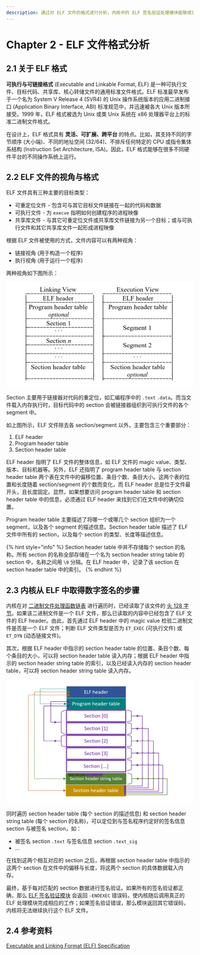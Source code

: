 ```yaml
---
description: 通过对 ELF 文件的格式进行分析，内核中的 ELF 签名验证处理模块能够成功取得签名程序附在 ELF 文件中的数字签名，从而能够进一步进行签名验证。
---
```


# Chapter 2 - ELF 文件格式分析

## 2.1 关于 ELF 格式

**可执行与可链接格式** \(Executable and Linkable Format, ELF\) 是一种可执行文件、目标代码、共享库、核心转储文件的通用标准文件格式。ELF 标准最早发布于一个名为 System V Release 4 \(SVR4\) 的 Unix 操作系统版本的应用二进制接口 \(Application Binary Interface, ABI\) 标准规范中，并迅速被各大 Unix 版本所接受。1999 年，ELF 格式被选为 Unix 或类 Unix 系统在 x86 处理器平台上的标准二进制文件格式。

在设计上，ELF 格式具有 **灵活、可扩展、跨平台** 的特点。比如，其支持不同的字节顺序 \(大小端\)、不同的地址空间 \(32/64\)、不排斥任何特定的 CPU 或指令集体系结构 \(Instruction Set Architecture, ISA\)。因此，ELF 格式能够在很多不同硬件平台的不同操作系统上运行。

## 2.2 ELF 文件的视角与格式

ELF 文件具有三种主要的目标类型：

* 可重定位文件 - 包含可与其它目标文件链接在一起的代码和数据
* 可执行文件 - 为 `execve` 指明如何创建程序的进程映像
* 共享库文件 - 与其它可重定位文件或共享库文件链接为另一个目标；或与可执行文件和其它共享库文件一起形成进程映像

根据 ELF 文件被使用的方式，文件内容可以有两种视角：

* 链接视角 \(用于构造一个程序\)
* 执行视角 \(用于运行一个程序\)

两种视角如下图所示：

![ELF &#x89C6;&#x89D2;](../.gitbook/assets/elf-view.png)

Section 主要用于链接器对代码的重定位，如汇编程序中的 `.text` `.data`。而当文件载入内存执行时，目标代码中的 section 会被链接器组织到可执行文件的各个 segment 中。

如上图所示，ELF 文件除去各 section/segment 以外，主要包含三个重要部分：

1. ELF header
2. Program header table
3. Section header table

ELF header 指明了 ELF 文件的整体信息，如 ELF 文件的 magic value、类型、版本、目标机器等。另外，ELF 还指明了 program header table 与 section header table 两个表在文件中的偏移位置、条目个数、条目大小。这两个表的位置和长度随着 section/segment 的个数而变化，而 ELF header 总是位于文件最开头，且长度固定。显然，如果想要访问 program header table 和 section header table 中的信息，必须通过 ELF header 来找到它们在文件中的确切位置。

Program header table 主要描述了将哪一个或哪几个 section 组织为一个 segment，以及各个 segment 的描述信息。Section header table 描述了 ELF 文件中所有的 section，以及每个 section 的类型、长度等描述信息。

{% hint style="info" %}
Section header table 中并不存储每个 section 的名称。所有 section 的名称全部存储在一个名为 section header string table 的 section 中，名称之间用 `\0` 分隔。在 ELF header 中，记录了该 section 在 section header table 中的索引。
{% endhint %}

## 2.3 内核从 ELF 中取得数字签名的步骤

内核在对 [二进制文件处理函数链表](chapter-1-binary-execution-procedure.md#15-dui-elf-wen-jian-jin-hang-qian-ming-yan-zheng-de-si-lu) 进行遍历时，已经读取了该文件的 [头 128 字节](chapter-1-binary-execution-procedure.md#12-nei-he-ru-he-shi-bie-bu-tong-ge-shi-de-er-jin-zhi-wen-jian)。如果该二进制文件是一个 ELF 文件，那么已读取的内容中已经包含了 ELF 文件的 ELF header。由此，首先通过 ELF header 中的 magic value 检验二进制文件是否是一个 ELF 文件；判断 ELF 文件类型是否为 `ET_EXEC` \(可执行文件\) 或 `ET_DYN` \(动态链接文件\)。

其次，根据 ELF header 中指示的 section header table 的位置、条目个数、每个条目的大小，可以将 section header table 读入内存；根据 ELF header 中指示的 section header string table 的索引，以及已经读入内存的 section header table，可以将 section header string table 读入内存。

![ELF &#x6587;&#x4EF6;&#x4E2D;&#x7684;&#x7ED3;&#x6784;&#x5E03;&#x5C40;](../.gitbook/assets/elf-layout.png)

同时遍历 section header table \(每个 section 的描述信息\) 和 section header string table \(每个 section 的名称\)，可以定位到与签名程序约定好的签名信息 section 与被签名 section，如：

* 被签名 section `.text` 与签名信息 section `.text_sig`
* ...

在找到这两个相互对应的 section 之后，再根据 section header table 中指示的这两个 section 在文件中的偏移与长度，将这两个 section 的具体数据载入内存。

最终，基于每对匹配的 section 数据进行签名验证。如果所有的签名验证都正确，那么 [ELF 签名验证模块](chapter-1-binary-execution-procedure.md#15-dui-elf-wen-jian-jin-hang-qian-ming-yan-zheng-de-si-lu) 会返回 `-ENOEXEC` 错误码，使内核随后调用真正的 ELF 处理模块完成相应的工作；如果签名验证错误，那么模块返回其它错误码，内核将无法继续执行这个 ELF 文件。

## 2.4 参考资料

[Executable and Linking Format \(ELF\) Specification](http://www.skyfree.org/linux/references/ELF_Format.pdf)

